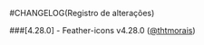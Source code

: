 ﻿#CHANGELOG(Registro de alterações)

###[4.28.0] - Feather-icons v4.28.0 ([@thtmorais](https://gitlab.com/thtmorais))